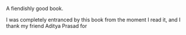  A fiendishly good book. 


I was completely entranced by this book from the moment I read it, and I thank my friend Aditya Prasad for 